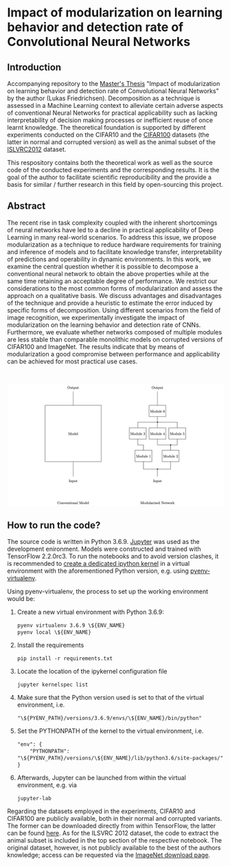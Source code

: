 # Impact of modularization on learning behavior and detection rate of Convolutional Neural Networks

## Introduction

Accompanying repository to the [Master's Thesis](./doc/masters_thesis.pdf) "Impact of modularization on learning behavior and detection rate of Convolutional Neural Networks" by the author (Lukas Friedrichsen). Decomposition as a technique is assessed in a Machine Learning context to alleviate certain adverse aspects of conventional Neural Networks for practical applicability such as lacking interpretability of decision making processes or inefficient reuse of once learnt knowledge. The theoretical foundation is supported by different experiments conducted on the CIFAR10 and the [CIFAR100](./CIFAR100.ipynb) datasets (the latter in normal and corrupted version) as well as the animal subset of the [ISLVRC2012](./ILSVRC2012.ipynb) dataset.

This respository contains both the theoretical work as well as the source code of the conducted experiments and the corresponding results. It is the goal of the author to facilitate scientific reproducibility and the provide a basis for similar / further research in this field by open-sourcing this project.

## Abstract

The recent rise in task complexity coupled with the inherent shortcomings of neural networks have led to a decline in practical applicability of Deep Learning in many real-world scenarios. To address this issue, we propose modularization as a technique to reduce hardware requirements for training and inference of models and to facilitate knowledge transfer, interpretability of predictions and operability in dynamic environments. In this work, we examine the central question whether it is possible to decompose a conventional neural network to obtain the above properties while at the same time retaining an acceptable degree of performance. We restrict our considerations to the most common forms of modularization and assess the approach on a qualitative basis. We discuss advantages and disadvantages of the technique and provide a heuristic to estimate the error induced by specific forms of decomposition. Using different scenarios from the field of image recognition, we experimentally investigate the impact of modularization on the learning behavior and detection rate of CNNs. Furthermore, we evaluate whether networks composed of multiple modules are less stable than comparable monolithic models on corrupted versions of CIFAR100 and ImageNet. The results indicate that by means of modularization a good compromise between performance and applicability can be achieved for most practical use cases.

<p>&nbsp;</p>

![](./doc/thesis/graphics/graphics/basic_concept.jpeg)

## How to run the code?

The source code is written in Python 3.6.9. [Jupyter](https://jupyter.org/) was used as the development enironment. Models were constructed and trained with TensorFlow 2.2.0rc3. To run the notebooks and to avoid version clashes, it is recommended to [create a dedicated ipython kernel](https://ipython.readthedocs.io/en/stable/install/kernel_install.html) in a virtual environment with the aforementioned Python version, e.g. using [pyenv-virtualenv](https://github.com/pyenv/pyenv-virtualenv).

Using pyenv-virtualenv, the process to set up the working environment would be:

1. Create a new virtual environment with Python 3.6.9:
    ```
    pyenv virtualenv 3.6.9 \${ENV_NAME}
    pyenv local \${ENV_NAME}
    ```
2. Install the requirements
    ```
    pip install -r requirements.txt
    ```
3. Locate the location of the ipykernel configuration file
    ```
    jupyter kernelspec list
    ```
4. Make sure that the Python version used is set to that of the virtual environment, i.e.
    ```
    "\${PYENV_PATH}/versions/3.6.9/envs/\${ENV_NAME}/bin/python"
    ```
5. Set the PYTHONPATH of the kernel to the virtual environment, i.e.
    ```
    "env": {
        "PYTHONPATH": "\${PYENV_PATH}/versions/\${ENV_NAME}/lib/python3.6/site-packages/"
    }
    ```
6. Afterwards, Jupyter can be launched from within the virtual environment, e.g. via
    ```
    jupyter-lab
    ```

Regarding the datasets employed in the experiments, CIFAR10 and CIFAR100 are publicly available, both in their normal and corrupted variants. The former can be downloaded directly from within TensorFlow, the latter can be found [here](https://github.com/hendrycks/robustness). As for the ILSVRC 2012 dataset, the code to extract the animal subset is included in the top section of the respective notebook. The original dataset, however, is not publicly available to the best of the authors knowledge; access can be requested via the [ImageNet download page](http://www.image-net.org/download-images).
